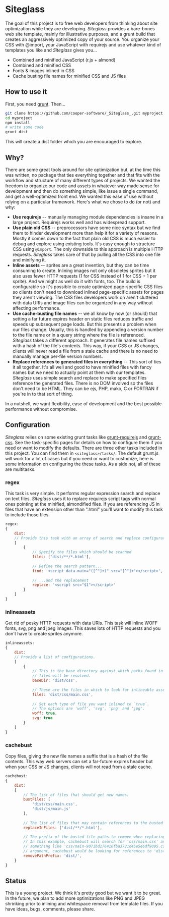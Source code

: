 # Siteglass

The goal of this project is to free web developers from thinking about site optimization while they are developing. _Siteglass_ provides a bare-bones web site template, mainly for illustrative purposes, and a grunt build that creates an aggressively optimized copy of your source. You organize your CSS with @import, your JavaScript with requirejs and use whatever kind of templates you like and _Siteglass_ gives you...

* Combined and minified JavaScript (r.js + almond)
* Combined and minified CSS
* Fonts & images inlined in CSS
* Cache busting file names for minified CSS and JS files

## How to use it

First, you need [grunt](http://gruntjs.com/). Then...

```sh
git clone https://github.com/cooper-software/_Siteglass_.git myproject
cd myproject
npm install
# write some code
grunt dist
```

This will create a dist folder which you are encouraged to explore.

## Why?

There are some great tools around for site optimization but, at the time this was written, no package that ties everything together and that fits with the workflow and structure of many different types of projects. We wanted the freedom to organize our code and assets in whatever way made sense for development and then do something simple, like issue a single command, and get a well-optimized front end. We wanted this ease of use without relying on a particular framework. Here's what we chose to do (or not) and why:

* **Use requirejs** -- manually managing module dependencies is insane in a large project. Requirejs works well and has widespread support.
* **Use plain old CSS** -- preprocessors have some nice syntax but we find them to hinder development more than help it for a variety of reasons. Mostly it comes down to the fact that plain old CSS is much easier to debug and explore using existing tools. It's easy enough to structure CSS using `@import`. The only downside to this approach is multiple HTTP requests. _Siteglass_ takes care of that by pulling all the CSS into one file and minifying it.
* **Inline assets** -- sprites are a great invention, but they can be time consuming to create. Inlining images not only obsoletes sprites but it also uses fewer HTTP requests (1 for CSS instead of 1 for CSS + 1 per sprite). And we might as well do it with fonts, too. The build is configurable so it's possible to create optimized page-specific CSS files so clients don't need to download inlined page-specific assets for pages they aren't viewing. The CSS files developers work on aren't cluttered with data URIs and image files can be organized in any way without affecting performance.
* **Use cache-busting file names** -- we all know by now (or should) that setting a far future expires header on static files reduces traffic and speeds up subsequent page loads. But this presents a problem when our files change. Usually, this is handled by appending a version number to the file name or in a query string where the file is referenced. _Siteglass_ takes a different approach. It generates file names suffixed with a hash of the file's contents. This way, if your CSS or JS changes, clients will never read a file from a stale cache and there is no need to manually manage per-file version numbers.
* **Replace references to generated files in everything** -- This sort of ties it all together. It's all well and good to have minified files with fancy names but we need to actually point at them with our templates. _Siteglass_ uses simple search and replace to make specified files reference the generated files. There is no DOM involved so the files don't need to be HTML. They can be ejs, PHP, mako, C or FORTRAN if you're in to that sort of thing.

In a nutshell, we want flexibility, ease of development and the best possible performance without compromise.

## Configuration

_Siteglass_ relies on some existing grunt tasks like [grunt-requirejs](http://asciidisco.github.com/grunt-requirejs/) and [grunt-css](https://github.com/jzaefferer/grunt-css). See the task-specific pages for details on how to configure them if you need or want to modify the defaults. There are three other tasks included in this project. You can find them in `<siteglass>/tasks/`. The default grunt.js will work for a lot of cases but if you need or want to customize, here is some information on configuring the these tasks. As a side not, all of these are multitasks.

### regex

This task is very simple. It performs regular expression search and replace on text files. _Siteglass_ uses it to replace requirejs script tags with normal ones pointing at the minified, almondified files. If you are referencing JS in files that have an extension other than ".html" you'll want to modify this task to include those files.

```js
regex:
{
    dist:
    // Provide this task with an array of search and replace configurations.
    [
        {
            // Specify the files which should be scanned
            files: ['dist/**/*.html'],
            
            // Define the search pattern...
            find: '<script data-main="([^"]+)" src="[^"]+"></script>',
            
            // ...and the replacement
            replace: '<script src="$1"></script>'
        }
    ]
}
```

### inlineassets

Get rid of pesky HTTP requests with data URIs. This task will inline WOFF fonts, svg, png and jpeg images. This saves lots of HTTP requests and you don't have to create sprites anymore.

```js
inlineassets:
{
    dist:
    // Provide a list of configurations.
    [
        {
            // This is the base directory against which paths found in the 
            // files will be resolved.
            baseDir: 'dist/css',
            
            // These are the files in which to look for inlineable assets.
            files: 'dist/css/main.css',
            
            // Set each type of file you want inlined to `true`.
            // The options are 'woff', 'svg', 'png' and 'jpg'.
            woff: true,
            svg: true
        }
    ]
}
```

### cachebust

Copy files, giving the new file names a suffix that is a hash of the file contents. This way web servers can set a far-future expires header but when your CSS or JS changes, clients will not read from a stale cache.

```js
cachebust:
{
    dist: 
    {
        // The list of files that should get new names.
        bustFiles: [
            'dist/css/main.css',
            'dist/js/main.js'
        ],
        
        // The list of files that may contain references to the busted files.
        replaceInFiles: ['dist/**/*.html'],
        
        // The prefix of the busted file paths to remove when replacing the paths.
        // In this example, cachebust will search for 'css/main.css' and replace it with
        // something like 'css/main-9071bd176416fba3721d45e5e6df9095.css'. Without this
        // argument, cachebust would be looking for references to 'dist/css/main.css'.
        removePathPrefix: 'dist/',
    }
}
```

## Status

This is a young project. We think it's pretty good but we want it to be great. In the future, we plan to add more optimizations like PNG and JPEG shrinking prior to inlining and whitespace removal from template files. If you have ideas, bugs, comments, please share.